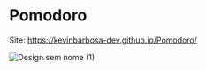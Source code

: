 # Pomodoro
Site: https://kevinbarbosa-dev.github.io/Pomodoro/

![Design sem nome (1)](https://github.com/Kevinbarbosa-Dev/Pomodoro/assets/100783508/ee92d6e2-9ec8-41f8-897f-5c85010552c2)
